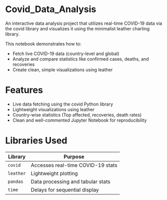 # Covid_Data_Analysis
An interactive data analysis project that utilizes real-time COVID-19 data via the covid library and visualizes it using the minimalist leather charting library.

This notebook demonstrates how to:
- Fetch live COVID-19 data (country-level and global)
- Analyze and compare statistics like confirmed cases, deaths, and recoveries
- Create clean, simple visualizations using leather
# Features
- Live data fetching using the covid Python library
- Lightweight visualizations using leather
- Country-wise statistics (Top affected, recoveries, death rates)
- Clean and well-commented Jupyter Notebook for reproducibility
# Libraries Used
| Library   | Purpose                           |
| --------- | --------------------------------- |
| `covid`   | Accesses real-time COVID-19 stats |
| `leather` | Lightweight plotting              |
| `pandas`  | Data processing and tabular stats |
| `time`    | Delays for sequential display     |
